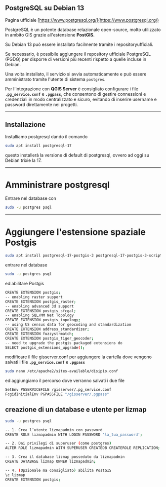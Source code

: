 ## PostgreSQL su Debian 13
Pagina ufficiale [https://www.postgresql.org/](https://www.postgresql.org/)

PostgreSQL è un potente database relazionale open-source, molto utilizzato in ambito GIS grazie all'estensione **PostGIS**.

Su Debian 13 può essere installato facilmente tramite i repositoryufficiali.

Se necessario, è possibile aggiungere il repository ufficiale PostgreSQL (PGDG) per disporre di versioni più recenti rispetto a quelle incluse in Debian.

Una volta installato, il servizio si avvia automaticamente e può essere amministrato tramite l'utente di sistema `postgres`.

Per l'integrazione con **QGIS Server** è consigliato configurare i file **`.pg_service.conf`** e **`.pgpass`**, che consentono di gestire connessioni e credenziali in modo centralizzato e sicuro, evitando di inserire username e password direttamente nei progetti.

-----

## Installazione

Installiamo postgresql dando il comando
```bash
sudo apt install postgresql-17
```
questo installerà la versione di default di postgresql, ovvero ad oggi su Debian trixie la 17.

----

# Amministrare postgresql

Entrare nel database con
```bash
sudo -u postgres psql
```

-----

# Aggiungere l'estensione spaziale Postgis

```bash
sudo apt install postgresql-17-postgis-3 postgresql-17-postgis-3-scripts
```
entrare nel database
```bash
sudo -u postgres psql
```
ed abilitare Postgis

```bash
CREATE EXTENSION postgis;
-- enabling raster support
CREATE EXTENSION postgis_raster;
-- enabling advanced 3d support
CREATE EXTENSION postgis_sfcgal;
-- enabling SQL/MM Net Topology
CREATE EXTENSION postgis_topology;
-- using US census data for geocoding and standardization
CREATE EXTENSION address_standardizer;
CREATE EXTENSION fuzzystrmatch;
CREATE EXTENSION postgis_tiger_geocoder;
-- need to upgrade the postgis packaged extensions do 
SELECT postgis_extensions_upgrade();
```

modificare il file gisserver.conf per aggiungere la cartella dove vengono salvati i file **`.pg_service.conf`** e **`.pgpass`**
```bash
sudo nano /etc/apache2/sites-available/disipio.conf
```
ed aggiungiamo il percorso dove verranno salvati i due file
```bash
SetEnv PGSERVICEFILE /gisserver/.pg_service.conf
FcgidInitialEnv PGPASSFILE "/gisserver/.pgpass"
```

## creazione di un database e utente per lizmap
```bash
sudo -u postgres psql
```
```bash
-- 1. Crea l’utente lizmapadmin con password
CREATE ROLE lizmapadmin WITH LOGIN PASSWORD 'la_tua_password';

-- 2. Dai privilegi di superuser (come postgres)
ALTER ROLE lizmapadmin WITH SUPERUSER CREATEDB CREATEROLE REPLICATION;

-- 3. Crea il database lizmap posseduto da lizmapadmin
CREATE DATABASE lizmap OWNER lizmapadmin;

-- 4. (Opzionale ma consigliato) abilita PostGIS
\c lizmap
CREATE EXTENSION postgis;
```



